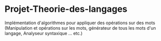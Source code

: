 # Projet-Theorie-des-langages
Implémentation d'algorithmes pour appliquer des opérations sur des mots (Manipulation et opérations sur les mots, générateur de tous les mots d'un langage, Analyseur syntaxique ... etc.)
